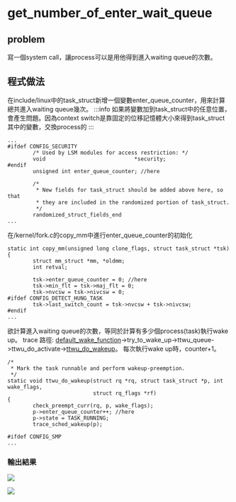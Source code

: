 # get_number_of_enter_wait_queue

## problem
寫一個system call，讓process可以是用他得到進入waiting queue的次數。

## 程式做法
在include/linux中的task_struct新增一個變數enter_queue_counter，用來計算總共進入waiting queue幾次。
:::info
如果將變數加到task_struct中的任意位置，會產生問題。因為context switch是靠固定的位移記憶體大小來得到task_struct其中的變數，交換process的
:::

```c=
...
#ifdef CONFIG_SECURITY
        /* Used by LSM modules for access restriction: */
        void                            *security;
#endif
        unsigned int enter_queue_counter; //here

        /*
         * New fields for task_struct should be added above here, so that
         * they are included in the randomized portion of task_struct.
         */
        randomized_struct_fields_end
...
```

在/kernel/fork.c的copy_mm中進行enter_queue_counter的初始化
```c=
static int copy_mm(unsigned long clone_flags, struct task_struct *tsk)
{
        struct mm_struct *mm, *oldmm;
        int retval;

        tsk->enter_queue_counter = 0; //here
        tsk->min_flt = tsk->maj_flt = 0;
        tsk->nvcsw = tsk->nivcsw = 0;
#ifdef CONFIG_DETECT_HUNG_TASK
        tsk->last_switch_count = tsk->nvcsw + tsk->nivcsw;
#endif
...

```
欲計算進入waiting queue的次數，等同於計算有多少個process(task)執行wake up。
trace 路徑:  [default_wake_function](https://elixir.free-electrons.com/linux/v3.9/source/kernel/sched/core.c#L3109)->try_to_wake_up->ttwu_queue->ttwu_do_activate->[ttwu_do_wakeup](https://elixir.free-electrons.com/linux/v3.9/source/kernel/sched/core.c#L1289)。
每次執行wake up時，counter+1。
```c=
/*
 * Mark the task runnable and perform wakeup-preemption.
 */
static void ttwu_do_wakeup(struct rq *rq, struct task_struct *p, int wake_flags,
                           struct rq_flags *rf)
{
        check_preempt_curr(rq, p, wake_flags);
        p->enter_queue_counter++; //here
        p->state = TASK_RUNNING;
        trace_sched_wakeup(p);

#ifdef CONFIG_SMP
...
```
### 輸出結果
![](https://i.imgur.com/YSBl5LW.png)

![](https://i.imgur.com/pYPUWdx.png)
